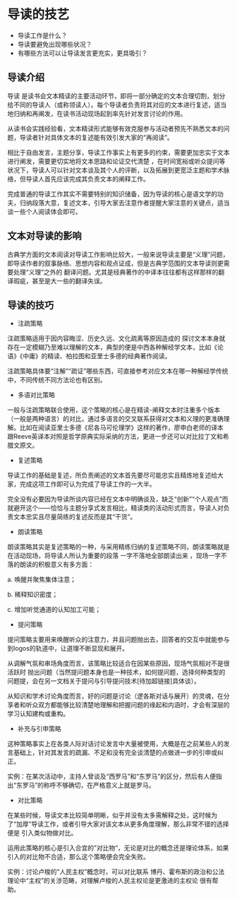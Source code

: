 # 导读的技艺
* 导读工作是什么？
* 导读要避免出现哪些状况？
* 有哪些方法可以让导读发言更充实，更具吸引？

## 导读介绍

导读 是读书会文本精读的主要活动环节，即将一部分确定的文本合理切割，划分给不同的导读人（或称领读人）。每个导读者负责将其对应的文本进行复述，适当地归纳和再阐发，在读书活动现场起到率先针对发言讨论的作用。

从读书会实践经验看，文本精读形式能够有效克服参与活动者预先不熟悉文本的问题，导读者针对具体文本的复述能有效引发大家的“再阅读”。

相比于自由发言，主题分享，导读工作事实上有更多的约束，需要更加忠实于文本进行阐发，需要更切实地将文本思路和论证交代清楚 ，在时间宽裕或听众提问等状况下，导读人可以针对文本谈及其个人的评断，以及拓展到更宽泛主题和学术脉络，但导读人首先应该完成其负责文本的阐释工作。

完成普通的导读工作其实不需要特别的知识储备，因为导读的核心是语文学的功夫，归纳段落大意，复述文本，引导大家去注意作者提醒大家注意的关键点，适当谈一些个人阅读体会即可。

## 文本对导读的影响
古典学方面的文本阅读对导读工作影响比较大，一般来说导读主要是“义理”问题，即导读作者的叙事脉络、思想内容和观点证成，但是古典学范围的文本导读则更需要处理“义理”之外的 翻译问题。尤其是经典著作的中译本往往都有这样那样的翻译瑕疵，甚至是大一些的翻译失误。

## 导读的技巧

* 注疏策略

注疏策略适用于因内容晦涩、历史久远、文化疏离等原因造成的 探讨文本本身就存在一定模糊乃至难以理解的文本，典型的便是中西各种解经学文本，比如《论语》《中庸》的精读、柏拉图和亚里士多德的经典著作阅读。

注疏策略具体要“注解”“疏证”哪些东西，可直接参考对应文本在哪一种解经学传统中，不同传统不同方法论也有区别。

* 多语对比策略

一般与注疏策略联合使用，这个策略的核心是在精读-阐释文本时注重多个版本（一般是两种语言）的对比，通过多语言的交叉联系获得对文本和义理的更准确理解。比如在阅读亚里士多德《尼各马可伦理学》这样的著作，廖申白老师的译本 跟Reeve英译本对照是哲学原典实际采纳的方法，更进一步还可以对比拉丁文和希腊文原文。

* 复述策略

导读工作的基础是复述，所负责阐述的文本首先要尽可能忠实且精炼地复述给大家，完成这项工作即可认为完成了导读工作的一大半。

完全没有必要因为导读所谈内容已经在文本中明确谈及，缺乏“创新”“个人观点”而就避开这个——恰恰与主题分享式发言相比，精读类的活动形式而言，导读人对负责文本忠实且尽量简练的复述反而是其“干货”。

* 朗读策略

朗读策略其实是复述策略的一种，与采用精练归纳的复述策略不同，朗读策略就是在活动现场，将导读人所认为重要的段落 一字不落地全部朗读出来 ，现场一字不落的朗读的积极意义有多方面：

a. 唤醒并聚焦集体注意；

b. 稀释知识密度；

c. 增加听觉通道的认知加工可能；

* 提问策略

提问策略主要用来唤醒听众的注意力，并且问题抛出去，回答者的交互中就能参与到logos的轨道中，让道理不断显现和展开。

从调解气氛和串场角度而言，该策略比较适合在因某些原因，现场气氛相对不是很活跃时 抛出问题（当然提问题本身也是一种技术，如何提问题，选择何种类型的问题提，会在另一文档关于提问与引导提问技术[待加超链接]具体谈）。

从知识和学术讨论角度而言，好的问题是讨论（逻各斯对话与展开）的灵魂，在分享者和听众双方都能够比较清楚地理解和把握问题的缘起和内涵时，才会有深层的学习认知建构或重构。

* 补充与引申策略

这种策略事实上在各类人际对话讨论发言中大量被使用，大概是在之前某些人的发言基础上，针对其发言的疏漏、不足和没有完全谈清楚的点做进一步的引申或纠正。

实例：在某次活动中，主持人曾谈及“西罗马”和“东罗马”的区分，然后有人便指出“东罗马”的称呼不够确切，在严格意义上就是罗马。

* 对比策略

在某些时候，导读文本比较简单明晰，似乎并没有太多需解释之处，这时候为了“加厚”导读工作，或者引导大家对该文本从更多角度理解，那么非常不错的选择便是 引入类似物做对比。

运用此策略的核心是引入合宜的”对比物“，无论是对比的概念还是理论体系，如果引入的对比物不合适，那么这个策略便会完全失败。

实例：讨论卢梭的“人民主权”概念时，可以对比联系 博丹、霍布斯的政治和公法理论中“主权”的关涉范畴，对理解卢梭的人民主权论是更激进的主权论 很有帮助。
